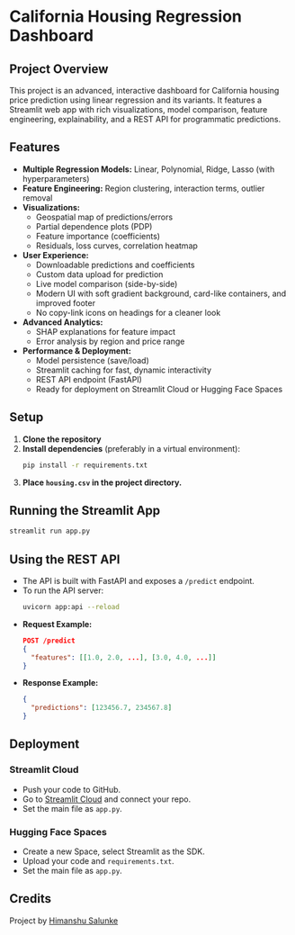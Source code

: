 # California Housing Regression Dashboard

## Project Overview
This project is an advanced, interactive dashboard for California housing price prediction using linear regression and its variants. It features a Streamlit web app with rich visualizations, model comparison, feature engineering, explainability, and a REST API for programmatic predictions.

## Features
- **Multiple Regression Models:** Linear, Polynomial, Ridge, Lasso (with hyperparameters)
- **Feature Engineering:** Region clustering, interaction terms, outlier removal
- **Visualizations:**
  - Geospatial map of predictions/errors
  - Partial dependence plots (PDP)
  - Feature importance (coefficients)
  - Residuals, loss curves, correlation heatmap
- **User Experience:**
  - Downloadable predictions and coefficients
  - Custom data upload for prediction
  - Live model comparison (side-by-side)
  - Modern UI with soft gradient background, card-like containers, and improved footer
  - No copy-link icons on headings for a cleaner look
- **Advanced Analytics:**
  - SHAP explanations for feature impact
  - Error analysis by region and price range
- **Performance & Deployment:**
  - Model persistence (save/load)
  - Streamlit caching for fast, dynamic interactivity
  - REST API endpoint (FastAPI)
  - Ready for deployment on Streamlit Cloud or Hugging Face Spaces

## Setup
1. **Clone the repository**
2. **Install dependencies** (preferably in a virtual environment):
   ```bash
   pip install -r requirements.txt
   ```
3. **Place `housing.csv` in the project directory.**

## Running the Streamlit App
```bash
streamlit run app.py
```

## Using the REST API
- The API is built with FastAPI and exposes a `/predict` endpoint.
- To run the API server:
  ```bash
  uvicorn app:api --reload
  ```
- **Request Example:**
  ```json
  POST /predict
  {
    "features": [[1.0, 2.0, ...], [3.0, 4.0, ...]]
  }
  ```
- **Response Example:**
  ```json
  {
    "predictions": [123456.7, 234567.8]
  }
  ```

## Deployment
### Streamlit Cloud
- Push your code to GitHub.
- Go to [Streamlit Cloud](https://share.streamlit.io/) and connect your repo.
- Set the main file as `app.py`.

### Hugging Face Spaces
- Create a new Space, select Streamlit as the SDK.
- Upload your code and `requirements.txt`.
- Set the main file as `app.py`.

## Credits
Project by [Himanshu Salunke](https://github.com/HRS0221/) 